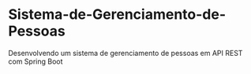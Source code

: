 # Sistema-de-Gerenciamento-de-Pessoas
Desenvolvendo um sistema de gerenciamento de pessoas em API REST com Spring Boot
